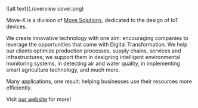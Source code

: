 ![alt text](./overview cover.png)

Move-X is a division of [Move Solutions](https://www.movesolutions.it/), dedicated to the design of IoT devices. 

We create innovative technology with one aim: encouraging companies to leverage the opportunities that come with Digital Transformation. We help our clients optimize production processes, supply chains, services and infrastructures; we support them in designing intelligent environmental monitoring systems, in detecting air and water quality, in implementing smart agriculture technology, and much more. 

Many applications, one result: helping businesses use their resources more efficiently.

Visit [our website](https://www.move-x.it/) for more!
